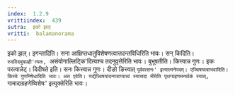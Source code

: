 ```yaml
---
index:  1.2.9
vrittiindex:  439
sutra:  इको झल्
vritti:  balamanorama 
---
```


इको झल्। इगन्तादिति। सना आक्षिप्तधातुविशेषणत्वात्तदन्तविधिरिति भावः। सन् किदिति। `रुदविदमुषग्रही'त्यतः, `असंयोगाल्लिट्कि'दित्यश्च तदनुवृत्तेरिति भावः। बुभूषतीति। कित्त्वान्न गुणः। इकः परत्वान्नेट्। दिदीषते इति। सनः कित्त्वान्न गुणः। दीङो ङित्त्वात् `पूर्ववत्सनः' इत्यात्मनेपदम्। एज्विषयत्वाभवादिति। कित्त्वे गुणनिषेधादिति भावः। अत एवेति। यद्येज्विषयादन्यत्राप्यात्वं स्यात्तदा मीमेति पृथग्ग्रहणमनर्थकं स्यात्, `गामादाग्रहणेष्विशेषः' इत्युक्तेरिति भावः।

